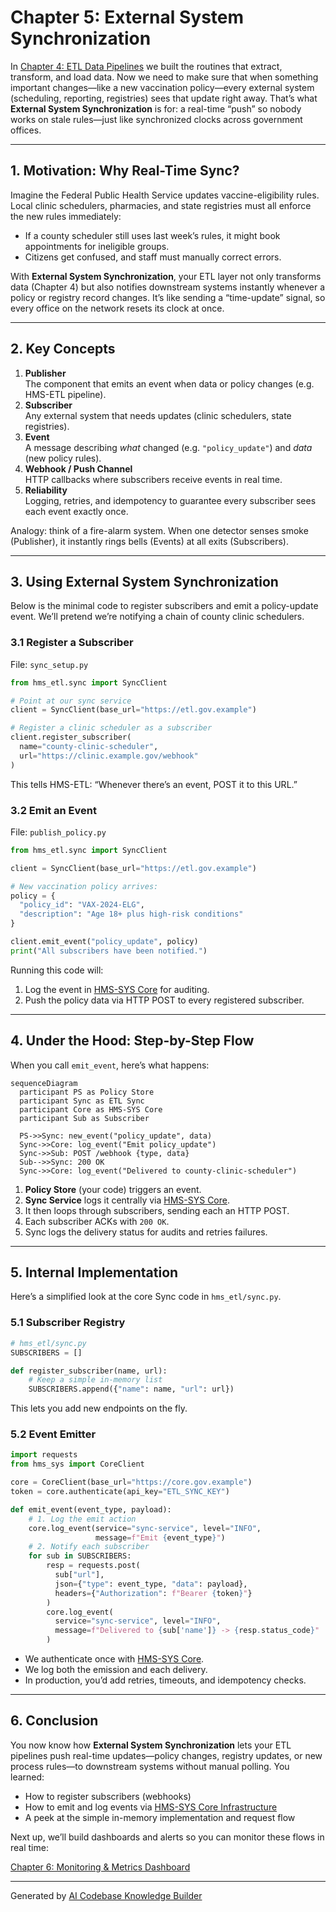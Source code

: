 # Chapter 5: External System Synchronization

In [Chapter 4: ETL Data Pipelines](04_etl_data_pipelines_.md) we built the routines that extract, transform, and load data. Now we need to make sure that when something important changes—like a new vaccination policy—every external system (scheduling, reporting, registries) sees that update right away. That’s what **External System Synchronization** is for: a real-time “push” so nobody works on stale rules—just like synchronized clocks across government offices.

---

## 1. Motivation: Why Real-Time Sync?

Imagine the Federal Public Health Service updates vaccine-eligibility rules. Local clinic schedulers, pharmacies, and state registries must all enforce the new rules immediately:

- If a county scheduler still uses last week’s rules, it might book appointments for ineligible groups.  
- Citizens get confused, and staff must manually correct errors.  

With **External System Synchronization**, your ETL layer not only transforms data (Chapter 4) but also notifies downstream systems instantly whenever a policy or registry record changes. It’s like sending a “time-update” signal, so every office on the network resets its clock at once.

---

## 2. Key Concepts

1. **Publisher**  
   The component that emits an event when data or policy changes (e.g. HMS-ETL pipeline).  
2. **Subscriber**  
   Any external system that needs updates (clinic schedulers, state registries).  
3. **Event**  
   A message describing *what* changed (e.g. `"policy_update"`) and *data* (new policy rules).  
4. **Webhook / Push Channel**  
   HTTP callbacks where subscribers receive events in real time.  
5. **Reliability**  
   Logging, retries, and idempotency to guarantee every subscriber sees each event exactly once.

Analogy: think of a fire-alarm system. When one detector senses smoke (Publisher), it instantly rings bells (Events) at all exits (Subscribers).

---

## 3. Using External System Synchronization

Below is the minimal code to register subscribers and emit a policy-update event. We’ll pretend we’re notifying a chain of county clinic schedulers.

### 3.1 Register a Subscriber

File: `sync_setup.py`  
```python
from hms_etl.sync import SyncClient

# Point at our sync service
client = SyncClient(base_url="https://etl.gov.example")

# Register a clinic scheduler as a subscriber
client.register_subscriber(
  name="county-clinic-scheduler",
  url="https://clinic.example.gov/webhook"
)
```
This tells HMS-ETL: “Whenever there’s an event, POST it to this URL.”

### 3.2 Emit an Event

File: `publish_policy.py`  
```python
from hms_etl.sync import SyncClient

client = SyncClient(base_url="https://etl.gov.example")

# New vaccination policy arrives:
policy = {
  "policy_id": "VAX-2024-ELG",
  "description": "Age 18+ plus high-risk conditions"
}

client.emit_event("policy_update", policy)
print("All subscribers have been notified.")
```
Running this code will:
1. Log the event in [HMS-SYS Core](01_hms_sys_core_infrastructure_.md) for auditing.  
2. Push the policy data via HTTP POST to every registered subscriber.  

---

## 4. Under the Hood: Step-by-Step Flow

When you call `emit_event`, here’s what happens:

```mermaid
sequenceDiagram
  participant PS as Policy Store
  participant Sync as ETL Sync
  participant Core as HMS-SYS Core
  participant Sub as Subscriber

  PS->>Sync: new_event("policy_update", data)
  Sync->>Core: log_event("Emit policy_update")
  Sync->>Sub: POST /webhook {type, data}
  Sub-->>Sync: 200 OK
  Sync->>Core: log_event("Delivered to county-clinic-scheduler")
```

1. **Policy Store** (your code) triggers an event.  
2. **Sync Service** logs it centrally via [HMS-SYS Core](01_hms_sys_core_infrastructure_.md).  
3. It then loops through subscribers, sending each an HTTP POST.  
4. Each subscriber ACKs with `200 OK`.  
5. Sync logs the delivery status for audits and retries failures.

---

## 5. Internal Implementation

Here’s a simplified look at the core Sync code in `hms_etl/sync.py`.

### 5.1 Subscriber Registry

```python
# hms_etl/sync.py
SUBSCRIBERS = []

def register_subscriber(name, url):
    # Keep a simple in-memory list
    SUBSCRIBERS.append({"name": name, "url": url})
```
This lets you add new endpoints on the fly.

### 5.2 Event Emitter

```python
import requests
from hms_sys import CoreClient

core = CoreClient(base_url="https://core.gov.example")
token = core.authenticate(api_key="ETL_SYNC_KEY")

def emit_event(event_type, payload):
    # 1. Log the emit action
    core.log_event(service="sync-service", level="INFO",
                   message=f"Emit {event_type}")
    # 2. Notify each subscriber
    for sub in SUBSCRIBERS:
        resp = requests.post(
          sub["url"],
          json={"type": event_type, "data": payload},
          headers={"Authorization": f"Bearer {token}"}
        )
        core.log_event(
          service="sync-service", level="INFO",
          message=f"Delivered to {sub['name']} -> {resp.status_code}"
        )
```
- We authenticate once with [HMS-SYS Core](01_hms_sys_core_infrastructure_.md).  
- We log both the emission and each delivery.  
- In production, you’d add retries, timeouts, and idempotency checks.

---

## 6. Conclusion

You now know how **External System Synchronization** lets your ETL pipelines push real-time updates—policy changes, registry updates, or new process rules—to downstream systems without manual polling. You learned:

- How to register subscribers (webhooks)  
- How to emit and log events via [HMS-SYS Core Infrastructure](01_hms_sys_core_infrastructure_.md)  
- A peek at the simple in-memory implementation and request flow  

Next up, we’ll build dashboards and alerts so you can monitor these flows in real time:

[Chapter 6: Monitoring & Metrics Dashboard](06_monitoring___metrics_dashboard_.md)

---

Generated by [AI Codebase Knowledge Builder](https://github.com/The-Pocket/Tutorial-Codebase-Knowledge)